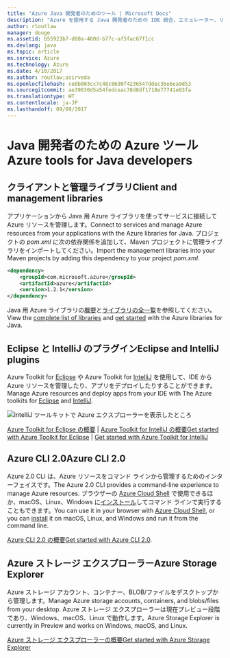 ```yaml
---
title: "Azure Java 開発者のためのツール | Microsoft Docs"
description: "Azure を使用する Java 開発者のための IDE 統合、エミュレーター、リソース エクスプローラー、コマンド ライン インターフェイスについて取り上げます。"
author: rloutlaw
manager: douge
ms.assetid: b55923b7-d60a-460d-b77c-af5fac67f1cc
ms.devlang: java
ms.topic: article
ms.service: Azure
ms.technology: Azure
ms.date: 4/10/2017
ms.author: routlaw;asirveda
ms.openlocfilehash: ce0b003cc7c48c8690f4236547ddec36e6ea9d53
ms.sourcegitcommit: ae39830d5a54fedceac78d8df1718e77741e03fa
ms.translationtype: HT
ms.contentlocale: ja-JP
ms.lasthandoff: 09/09/2017
---
```

# <a name="azure-tools-for-java-developers"></a><span data-ttu-id="ab388-103">Java 開発者のための Azure ツール</span><span class="sxs-lookup"><span data-stu-id="ab388-103">Azure tools for Java developers</span></span>

## <a name="client-and-management-libraries"></a><span data-ttu-id="ab388-104">クライアントと管理ライブラリ</span><span class="sxs-lookup"><span data-stu-id="ab388-104">Client and management libraries</span></span>

<span data-ttu-id="ab388-105">アプリケーションから Java 用 Azure ライブラリを使ってサービスに接続して Azure リソースを管理します。</span><span class="sxs-lookup"><span data-stu-id="ab388-105">Connect to services and manage Azure resources from your applications with the Azure libraries for Java.</span></span> <span data-ttu-id="ab388-106">プロジェクトの *pom.xml* に次の依存関係を追加して、Maven プロジェクトに管理ライブラリをインポートしてください。</span><span class="sxs-lookup"><span data-stu-id="ab388-106">Import the management libraries into your Maven projects by adding this dependency to your project *pom.xml*.</span></span>

```XML
<dependency>
    <groupId>com.microsoft.azure</groupId>
    <artifactId>azure</artifactId>
    <version>1.2.1</version>
</dependency>
```

<span data-ttu-id="ab388-107">Java 用 Azure ライブラリの[概要](java-sdk-azure-get-started.md)と[ライブラリの全一覧](java-sdk-azure-install.md)を参照してください。</span><span class="sxs-lookup"><span data-stu-id="ab388-107">View the [complete list of libraries](java-sdk-azure-install.md) and [get started](java-sdk-azure-get-started.md) with the Azure libraries for Java.</span></span>

## <a name="eclipse-and-intellij-plugins"></a><span data-ttu-id="ab388-108">Eclipse と IntelliJ のプラグイン</span><span class="sxs-lookup"><span data-stu-id="ab388-108">Eclipse and IntelliJ plugins</span></span>

<span data-ttu-id="ab388-109">Azure Toolkit for [Eclipse](eclipse/azure-toolkit-for-eclipse.md) や Azure Toolkit for [IntelliJ](intellij/azure-toolkit-for-intellij.md) を使用して、IDE から Azure リソースを管理したり、アプリをデプロイしたりすることができます。</span><span class="sxs-lookup"><span data-stu-id="ab388-109">Manage Azure resources and deploy apps from your IDE with The Azure toolkits for [Eclipse](eclipse/azure-toolkit-for-eclipse.md) and [IntelliJ](intellij/azure-toolkit-for-intellij.md).</span></span>   

![IntelliJ ツールキットで Azure エクスプローラーを表示したところ](media/intelliJ-azure-explorer.png)

<span data-ttu-id="ab388-111">[Azure Toolkit for Eclipse の概要](https://docs.microsoft.com/azure/app-service-web/app-service-web-eclipse-create-hello-world-web-app) | [Azure Toolkit for IntelliJ の概要](https://docs.microsoft.com/azure/app-service-web/app-service-web-intellij-create-hello-world-web-app)</span><span class="sxs-lookup"><span data-stu-id="ab388-111">[Get started with Azure Toolkit for Eclipse](https://docs.microsoft.com/azure/app-service-web/app-service-web-eclipse-create-hello-world-web-app) | [Get started with Azure Toolkit for IntelliJ](https://docs.microsoft.com/azure/app-service-web/app-service-web-intellij-create-hello-world-web-app)</span></span> 

## <a name="azure-cli-20"></a><span data-ttu-id="ab388-112">Azure CLI 2.0</span><span class="sxs-lookup"><span data-stu-id="ab388-112">Azure CLI 2.0</span></span>

<span data-ttu-id="ab388-113">Azure 2.0 CLI は、Azure リソースをコマンド ラインから管理するためのインターフェイスです。</span><span class="sxs-lookup"><span data-stu-id="ab388-113">The Azure 2.0 CLI provides a command-line experience to manage Azure resources.</span></span> <span data-ttu-id="ab388-114">ブラウザーの [Azure Cloud Shell](https://docs.microsoft.com/azure/cloud-shell/overview) で使用できるほか、macOS、Linux、Windows に[インストール](https://docs.microsoft.com/cli/azure/install-azure-cli)してコマンド ラインで実行することもできます。</span><span class="sxs-lookup"><span data-stu-id="ab388-114">You can use it in your browser with [Azure Cloud Shell](https://docs.microsoft.com/azure/cloud-shell/overview), or you can [install](https://docs.microsoft.com/cli/azure/install-azure-cli) it on macOS, Linux, and Windows and run it from the command line.</span></span>

<span data-ttu-id="ab388-115">[Azure CLI 2.0 の概要](https://docs.microsoft.com/cli/azure/get-started-with-azure-cli)</span><span class="sxs-lookup"><span data-stu-id="ab388-115">[Get started with Azure CLI 2.0](https://docs.microsoft.com/cli/azure/get-started-with-azure-cli).</span></span>

## <a name="azure-storage-explorer"></a><span data-ttu-id="ab388-116">Azure ストレージ エクスプローラー</span><span class="sxs-lookup"><span data-stu-id="ab388-116">Azure Storage Explorer</span></span> 

<span data-ttu-id="ab388-117">Azure ストレージ アカウント、コンテナー、BLOB/ファイルをデスクトップから管理します。</span><span class="sxs-lookup"><span data-stu-id="ab388-117">Manage Azure storage accounts, containers, and blobs/files from your desktop.</span></span> <span data-ttu-id="ab388-118">Azure ストレージ エクスプローラーは現在プレビュー段階であり、Windows、macOS、Linux で動作します。</span><span class="sxs-lookup"><span data-stu-id="ab388-118">Azure Storage Explorer is currently in Preview and works on Windows, macOS, and Linux.</span></span>

[<span data-ttu-id="ab388-119">Azure ストレージ エクスプローラーの概要</span><span class="sxs-lookup"><span data-stu-id="ab388-119">Get started with Azure Storage Explorer</span></span>](https://docs.microsoft.com/azure/vs-azure-tools-storage-manage-with-storage-explorer)